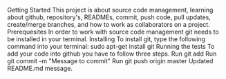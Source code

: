 Getting Started
This project is about source code management, learning about github, repository's, READMEs, commit, push code, pull updates, create/merge branches, and how to work as collaborators on a project.
Prerequesites
In order to work with source code management git needs to be installed in your terminal.
Installing
To install git, type the following command into your terminal: sudo apt-get install git
Running the tests
To add your code into github you have to follow three steps.
Run git add <filename>
Run git commit -m "Message to commit"
Run git push origin master
Updated README.md message.
